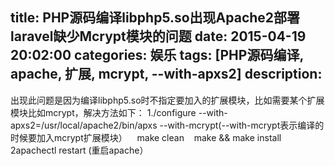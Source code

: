 title: PHP源码编译libphp5.so出现Apache2部署laravel缺少Mcrypt模块的问题
date: 2015-04-19 20:02:00
categories: 娱乐
tags: [PHP源码编译, apache, 扩展, mcrypt, --with-apxs2]
description:
---
出现此问题是因为编译libphp5.so时不指定要加入的扩展模块，比如需要某个扩展模块比如mcrypt，解决方法如下：
1./configure --with-apxs2=/usr/local/apache2/bin/apxs --with-mcrypt(--with-mcrypt表示编译的时候要加入mcrypt扩展模块）
   make clean
   make && make install
2apachectl restart (重启apache）
